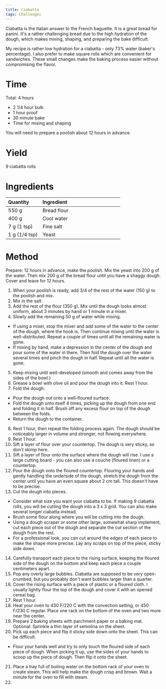 ```yaml
---
title: Ciabatta
tags: Challenges
---
```


Ciabatta is the Italian answer to the French baguette. It is a great bread for panini. It's a rather challenging bread due to the high hydration of the dough, which makes mixing, shaping, and preparing the bake difficult.

My recipe is rather low hydration for a ciabatta - only 73% water (baker's percentage). I also prefer to make square rolls which are convenient for sandwiches. These small changes make the baking process easier without compromising the flavor.

# Time
Total: 4 hours
- 2 1/4 hour bulk
- 1 hour proof
- 30 minute bake
- Time for mixing and shaping

You will need to prepare a poolish about 12 hours in advance.

# Yield
9 ciabatta rolls

# Ingredients

<table>
<colgroup>
<col width="30%" />
<col width="70%" />
</colgroup>
<thead>
<tr class="header">
<th align="left">Quantity</th>
<th align="left">Ingredient</th>
</tr>
</thead>
<tbody>
<tr>
<td markdown="span">550 g
  </td>
<td markdown="span">Bread flour
  </td>
</tr>
<tr>
<td markdown="span">400 g
  </td>
<td markdown="span">Cool water
  </td>
</tr>
<tr>
<td markdown="span">7 g (1 tsp)
  </td>
<td markdown="span">Fine salt
  </td>
</tr>
<tr>
<td markdown="span">1 g (1/4 tsp)
  </td>
<td markdown="span">Yeast
  </td>
</tr>
</tbody>
</table>

# Method
Prepare:
12 hours in advance, make the poolish. Mix the yeast into 200 g of the water. Then mix 200 g of the bread flour until you have a shaggy dough. Cover and leave for 12 hours.

1. When your poolish is ready, add 3/4 of the rest of the water (150 g) to the poolish and mix.
2. Mix in the salt.
3. Add the rest of the flour (350 g). Mix until the dough looks almost uniform, about 3 minutes by hand or 1 minute in a mixer.
4. Slowly add the remaining 50 g of water while mixing. 
  - If using a mixer, stop the mixer and add some of the water to the center of the dough, where the hook is. Then continue mixing until the water is well-distributed. Repeat a couple of times until all the remaining water is gone.
  - If mixing by hand, make a depression in the center of the dough and pour some of the water in there. Then fold the dough over the water several times and pinch the dough in half. Repeat until all the water is gone.
5. Keep mixing until well-developed (smooth and comes away from the sides of the bowl.)
6. Grease a bowl with olive oil and pour the dough into it. Rest 1 hour.
7. Fold the dough:
  - Pour the dough out onto a well-floured surface. 
  - Fold the dough onto itself 4 times, picking up the dough from one end and folding it in half. Brush off any excess flour on top of the dough between the folds.
  - Return the dough to the container.
8. Rest 1 hour, then repeat the folding process again. The dough should be noticeably larger in volume and stronger, not flowing everywhere.
9. Rest 1 hour.
10. Sift a layer of flour over your countertop. The dough is very sticky, so don't skimp here.
11. Sift a layer of flour onto the surface where the dough will rise. I use a large cutting board - you can also use a couche (floured linen) or a countertop.
12. Pour the dough onto the floured countertop. Flouring your hands and gently handling the underside of the dough, stretch the dough from the center until you have an even square about 2 cm tall. This doesn't have to be precise.
13. Cut the dough into pieces.
  - Consider what size you want your ciabatta to be. If making 9 ciabatta rolls, you will be cutting the dough into a 3 x 3 grid. You can also make several longer ciabatta instead.
  - Brush some flour along where you will be cutting into the dough.
  - Using a dough scraper or some other large, somewhat sharp implement, cut each piece out of the dough and separate the cut section of the dough from the rest.
  - For a professional look, you can cut around the edges of each piece to make the shape more precise. Lay any scraps on top of the piece, sticky side down.
14. Carefully transport each piece to the rising surface, keeping the floured side of the dough on the bottom and keep each piece a couple centimeters apart.
15. Pop any overly large bubbles. Ciabatta are supposed to be very open-crumbed, but you probably don't want bubbles larger than a quarter.
16. Cover the rising surface with a piece of plastic or a floured cloth. I usually lightly flour the top of the dough and cover it with an opened cereal bag.
17. Rest 1 hour.
18. Heat your oven to 430 F/220 C with the convection setting, or 450 F/230 C regular. Place one rack on the bottom of the oven and two more near the center.
19. Prepare 2 baking sheets with parchment paper or a baking mat. Optional: Sprinkle a thin layer of semolina on the sheet.
20. Pick up each piece and flip it sticky side down onto the sheet. This can be difficult.
  - Flour your hands well and try to only touch the floured side of each piece of dough. When picking it up, use the sides of your hands to scoop up the piece of dough. Then flip it onto the sheet.
21. Place a tray full of boiling water on the bottom rack of your oven to create steam. This will help make the dough crisp and brown. Wait a minute for the oven to fill with steam.
22. 
